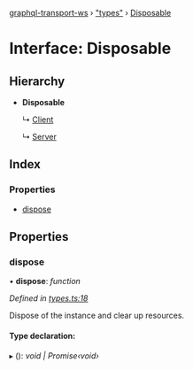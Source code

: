 [graphql-transport-ws](../README.md) › ["types"](../modules/_types_.md) › [Disposable](_types_.disposable.md)

# Interface: Disposable

## Hierarchy

* **Disposable**

  ↳ [Client](_client_.client.md)

  ↳ [Server](_server_.server.md)

## Index

### Properties

* [dispose](_types_.disposable.md#dispose)

## Properties

###  dispose

• **dispose**: *function*

*Defined in [types.ts:18](https://github.com/enisdenjo/graphql-transport-ws/blob/42eb7d9/src/types.ts#L18)*

Dispose of the instance and clear up resources.

#### Type declaration:

▸ (): *void | Promise‹void›*
